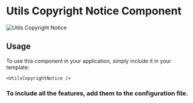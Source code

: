 # Utils Copyright Notice Component

![Utils Copyright Notice](/UtilsCopyrightNotice.png)


## Usage

To use this component in your application, simply include it in your template:

```
<UtilsCopyrightNotice />
```

### To include all the features, add them to the configuration file.
